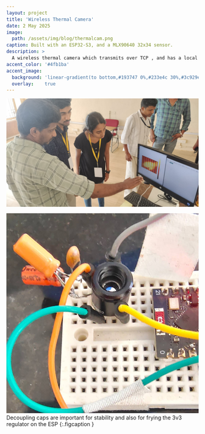 ```yaml
---
layout: project
title: 'Wireless Thermal Camera'
date: 2 May 2025
image: 
  path: /assets/img/blog/thermalcam.png
caption: Built with an ESP32-S3, and a MLX90640 32x34 sensor.
description: >
  A wireless thermal camera which transmits over TCP , and has a local python client for viewing readings.
accent_color: '#4fb1ba'
accent_image:
  background: 'linear-gradient(to bottom,#193747 0%,#233e4c 30%,#3c929e 50%,#d5d5d4 70%,#cdccc8 100%)'
  overlay:    true
---
```



![](/assets/img/blog/thermalcam2.jpeg)

![](/assets/img/blog/thermalcam.jpeg)
Decoupling caps are important for stability and also for frying the 3v3 regulator on the ESP
{:.figcaption }
